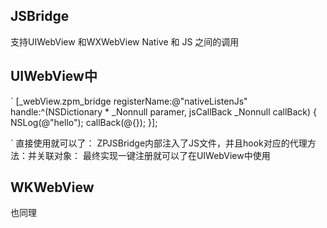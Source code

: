 ## JSBridge
支持UIWebView 和WXWebView Native 和 JS 之间的调用

## UIWebView中
`
  [_webView.zpm_bridge registerName:@"nativeListenJs" handle:^(NSDictionary * _Nonnull paramer, jsCallBack  _Nonnull callBack) {
        NSLog(@"hello");
        callBack(@{});
    }];
    
`
直接使用就可以了：
ZPJSBridge内部注入了JS文件，并且hook对应的代理方法：并关联对象： 最终实现一键注册就可以了在UIWebView中使用

## WKWebView
也同理
